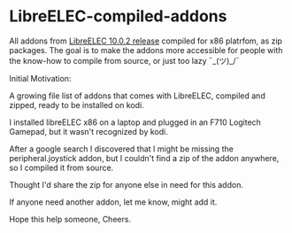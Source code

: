 # LibreELEC-compiled-addons

All addons from [LibreELEC 10.0.2 release](https://github.com/LibreELEC/LibreELEC.tv/releases/tag/10.0.2) compiled for x86 platrfom, as zip packages.
The goal is to make the addons more accessible  for people with the know-how to compile from source, or just too lazy ¯\_(ツ)_/¯




Initial Motivation:

A growing file list of addons that comes with LibreELEC, compiled and zipped, ready to be installed on kodi.

I installed libreELEC x86 on a laptop and plugged in an F710 Logitech Gamepad, but it wasn't recognized by kodi.

After a google search I discovered that I might be missing the peripheral.joystick addon, but I couldn't find a zip of the addon anywhere, so I compiled it from source.

Thought I'd share the zip for anyone else in need for this addon.

If anyone need another addon, let me know, might add it.

Hope this help someone,
Cheers.
